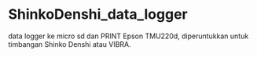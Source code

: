 # ShinkoDenshi_data_logger
data logger ke micro sd dan PRINT Epson TMU220d, diperuntukkan untuk timbangan Shinko Denshi atau VIBRA.
